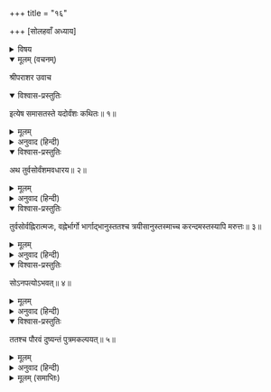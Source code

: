 +++
title = "१६"

+++
[सोलहवाँ अध्याय]



<details><summary>विषय</summary>

तुर्वसुके वंशका वर्णन
</details>


<details open><summary>मूलम् (वचनम्)</summary>

श्रीपराशर उवाच
</details>

<details open><summary>विश्वास-प्रस्तुतिः</summary>

इत्येष समासतस्ते यदोर्वंशः कथितः॥ १॥
</details>

<details><summary>मूलम्</summary>

इत्येष समासतस्ते यदोर्वंशः कथितः॥ १॥
</details>

<details><summary>अनुवाद (हिन्दी)</summary>

श्रीपराशरजी बोले—इस प्रकार मैंने तुमसे संक्षेपसे यदुके वंशका वर्णन किया॥ १॥
</details>

<details open><summary>विश्वास-प्रस्तुतिः</summary>

अथ तुर्वसोर्वंशमवधारय॥ २॥
</details>

<details><summary>मूलम्</summary>

अथ तुर्वसोर्वंशमवधारय॥ २॥
</details>

<details><summary>अनुवाद (हिन्दी)</summary>

अब तुर्वसुके वंशका वर्णन सुनो॥ २॥
</details>

<details open><summary>विश्वास-प्रस्तुतिः</summary>

तुर्वसोर्वह्निरात्मजः, वह्नेर्भार्गो भार्गाद्भानुस्ततश्च त्रयीसानुस्तस्माच्च करन्दमस्तस्यापि मरुत्तः॥ ३॥
</details>

<details><summary>मूलम्</summary>

तुर्वसोर्वह्निरात्मजः, वह्नेर्भार्गो भार्गाद्भानुस्ततश्च त्रयीसानुस्तस्माच्च करन्दमस्तस्यापि मरुत्तः॥ ३॥
</details>

<details><summary>अनुवाद (हिन्दी)</summary>

तुर्वसुका पुत्र वह्नि था, वह्निका भार्ग, भार्गका भानु, भानुका त्रयीसानु, त्रयीसानुका करन्दम और करन्दमका पुत्र मरुत्त था॥ ३॥
</details>

<details open><summary>विश्वास-प्रस्तुतिः</summary>

सोऽनपत्योऽभवत्॥ ४॥
</details>

<details><summary>मूलम्</summary>

सोऽनपत्योऽभवत्॥ ४॥
</details>

<details><summary>अनुवाद (हिन्दी)</summary>

मरुत्त निस्सन्तान था॥ ४॥
</details>

<details open><summary>विश्वास-प्रस्तुतिः</summary>

ततश्च पौरवं दुष्यन्तं पुत्रमकल्पयत्॥ ५॥
</details>

<details><summary>मूलम्</summary>

ततश्च पौरवं दुष्यन्तं पुत्रमकल्पयत्॥ ५॥
</details>

<details><summary>अनुवाद (हिन्दी)</summary>

इसलिये उसने पुरुवंशीय दुष्यन्तको पुत्ररूपसे स्वीकार कर लिया॥ ५॥  
एवं ययातिशापात्तद्वंशः पौरवमेव वंशं समाश्रितवान‍्॥ ६॥  
इस प्रकार ययातिके शापसे तुर्वसुके वंशने पुरुवंशका ही आश्रय लिया॥ ६॥
</details>

<details><summary>मूलम् (समाप्तिः)</summary>

इति श्रीविष्णुपुराणे चतुर्थेंऽशे षोडशोऽध्यायः॥ १६॥
</details>
